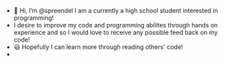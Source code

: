 - 👋 Hi, I’m @spreendel I am a currently a high school student interested in programming!
-  I desire to improve my code and programming abilites through hands on experience and so I would love to receive any possible feed back on my code!
- 😃 Hopefully I can learn more through reading others' code! 
-  


